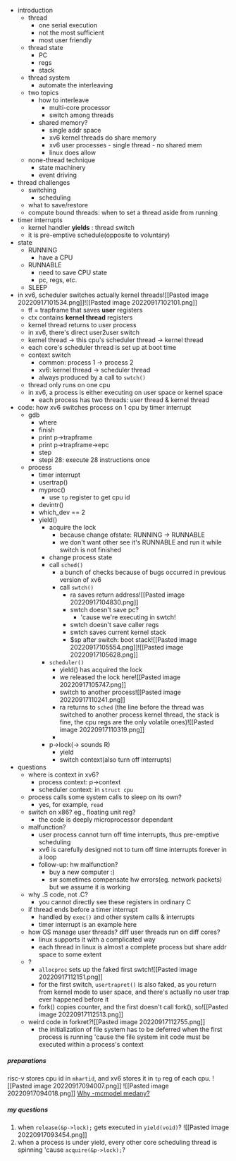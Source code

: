 * introduction
	* thread
		* one serial execution
		* not the most sufficient 
		* most user friendly
	* thread state
		* PC
		* regs
		* stack
	* thread system
		* automate the interleaving
	* two topics
		* how to interleave
			* multi-core processor
			* switch among threads
		* shared memory?
			* single addr space
			* xv6 kernel threads do share memory
			* xv6 user processes - single thread - no shared mem
			* linux does allow 
	* none-thread technique
		* state machinery
		* event driving
* thread challenges
	* switching
		* scheduling
	* what to save/restore
	* compute bound threads: when to set a thread aside from running
* timer interrupts
	* kernel handler **yields** : thread switch
	* it is pre-emptive schedule(opposite to voluntary)
* state 
	* RUNNING
		* have a CPU
	* RUNNABLE
		* need to save CPU state
		* pc, regs, etc.
	* SLEEP
* in xv6, scheduler switches actually kernel threads![[Pasted image 20220917101534.png]]![[Pasted image 20220917102101.png]]
	* tf = trapframe that saves **user** registers
	* ctx contains **kernel thread** registers
	* kernel thread returns to user process
	* in xv6, there's direct user2user switch
	* kernel thread -> this cpu's scheduler thread -> kernel thread
	* each core's scheduler thread is set up at boot time
	* context switch
		* common: process 1 -> process 2
		* xv6: kernel thread -> scheduler thread
		* always produced by a call to `swtch()`
	* thread only runs on one cpu
	* in xv6, a process is either executing on user space or kernel space
		* each process has two threads: user thread & kernel thread
* code: how xv6 switches process on 1 cpu by timer interrupt
	* gdb
		* where
		* finish
		* print p->trapframe
		* print p->trapframe->epc
		* step
		* stepi 28: execute 28 instructions once
	* process
		* timer interrupt
		* usertrap()
		* myproc() 
			* use `tp` register to get cpu id
		* devintr()
		* which_dev == 2
		* yield()
			* acquire the lock 
				* because change ofstate: RUNNING -> RUNNABLE
				* we don't want other see it's RUNNABLE and run it while switch is not finished
			* change process state
			* call `sched()`
				* a bunch of checks because of bugs occurred in previous version of xv6
				* call `swtch()`
					* ra saves return address![[Pasted image 20220917104830.png]]
					* swtch doesn't save pc?
						* 'cause we're executing in swtch!
					* swtch doesn't save caller regs
					* swtch saves current kernel stack
					* $sp after switch: boot stack![[Pasted image 20220917105554.png]]![[Pasted image 20220917105628.png]]
			* `scheduler()`
				* yield() has acquired the lock
				* we released the lock here![[Pasted image 20220917105747.png]]
				* switch to another process![[Pasted image 20220917110241.png]]
				* ra returns to `sched` (the line before the thread was switched to another process kernel thread, the stack is fine, the cpu regs are the only volatile ones)![[Pasted image 20220917110319.png]]
				* 
			* p->lock(-> sounds R)
				* yield
				* switch context(also turn off interrupts)
* questions
	* where is context in xv6?
		* process context: p->context
		* scheduler context: in `struct cpu`
	* process calls some system calls to sleep on its own?
		* yes, for example, `read`
	* switch on x86? eg., floating unit reg?
		* the code is deeply microprocessor dependant
	* malfunction? 
		* user process cannot turn off time interrupts, thus pre-emptive scheduling
		* xv6 is carefully designed not to turn off time interrupts forever in a loop
		* follow-up: hw malfunction?
			* buy a new computer :)
			* sw sometimes compensate hw errors(eg. network packets) but we assume it is working
	* why .S code, not .C?
		* you cannot directly see these registers in ordinary C
	* if thread ends before a timer interrupt
		* handled by `exec()` and other system calls & interrupts
		* timer interrupt is an example here
	* how OS manage user threads? diff user threads run on diff cores?
		* linux supports it with a complicated way
		* each thread in linux is almost a complete process but share addr space to some extent
	* ?
		* `allocproc` sets up the faked first swtch![[Pasted image 20220917112151.png]]
		* for the first switch, `usertrapret()` is also faked, as you return from kernel mode to user space, and there's actually no user trap ever happened before it
		* fork() copies counter, and the first doesn't call fork(), so![[Pasted image 20220917112513.png]]
	* weird code in forkret?![[Pasted image 20220917112755.png]]
		* the initialization of file system has to be deferred when the first process is running 'cause the file system init code must be executed within a process's context
##### preparations
risc-v stores cpu id in `mhartid`, and xv6 stores it in `tp` reg of each cpu.
![[Pasted image 20220917094007.png]]
![[Pasted image 20220917094018.png]]
[Why -mcmodel medany?](https://blog.csdn.net/zoomdy/article/details/100699108)

##### my questions

1. when `release(&p->lock);` gets executed in `yield(void)`?
![[Pasted image 20220917093454.png]]
2. when a process is under yield, every other core scheduling thread is spinning 'cause `acquire(&p->lock);`?